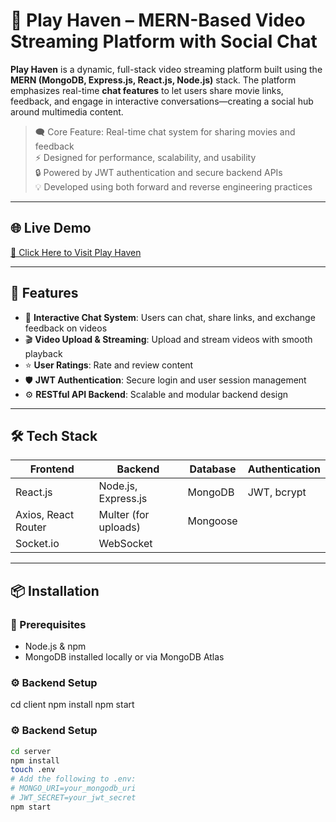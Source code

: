 # 🎥 Play Haven – MERN-Based Video Streaming Platform with Social Chat

**Play Haven** is a dynamic, full-stack video streaming platform built using the **MERN (MongoDB, Express.js, React.js, Node.js)** stack. The platform emphasizes real-time **chat features** to let users share movie links, feedback, and engage in interactive conversations—creating a social hub around multimedia content.

> 🗨️ Core Feature: Real-time chat system for sharing movies and feedback  
> ⚡ Designed for performance, scalability, and usability  
> 🔒 Powered by JWT authentication and secure backend APIs  
> 💡 Developed using both forward and reverse engineering practices

---

## 🌐 Live Demo

[🔗 Click Here to Visit Play Haven](https://playhaven-infa.onrender.com/) 

---

## 🚀 Features

- 💬 **Interactive Chat System**: Users can chat, share links, and exchange feedback on videos  
- 🎬 **Video Upload & Streaming**: Upload and stream videos with smooth playback  
- ⭐ **User Ratings**: Rate and review content  
- 🛡️ **JWT Authentication**: Secure login and user session management  
- ⚙️ **RESTful API Backend**: Scalable and modular backend design  

---

## 🛠️ Tech Stack

| Frontend              | Backend               | Database   | Authentication  |
|-----------------------|------------------------|------------|-----------------|
| React.js              | Node.js, Express.js    | MongoDB    | JWT, bcrypt     |
| Axios, React Router   | Multer (for uploads)   | Mongoose   |                 |
| Socket.io             | WebSocket              |            |                 |

---

## 📦 Installation

### 🔧 Prerequisites

- Node.js & npm  
- MongoDB installed locally or via MongoDB Atlas

### ⚙️ Backend Setup

cd client
npm install
npm start

### ⚙️ Backend Setup

```bash
cd server
npm install
touch .env
# Add the following to .env:
# MONGO_URI=your_mongodb_uri
# JWT_SECRET=your_jwt_secret
npm start

